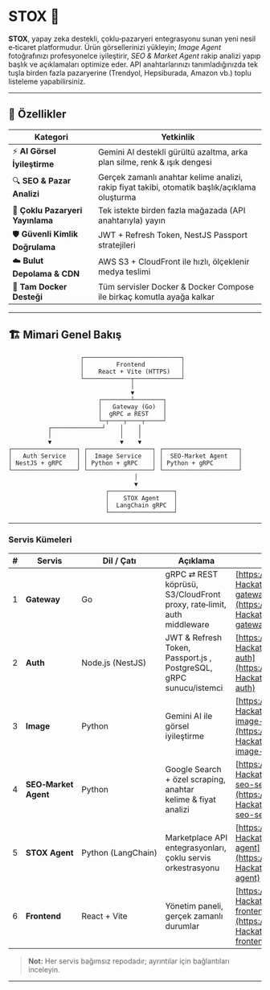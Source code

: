 # STOX 🚀

**STOX**, yapay zeka destekli, çoklu‑pazaryeri entegrasyonu sunan yeni nesil e‑ticaret platformudur. Ürün görsellerinizi yükleyin; *Image Agent* fotoğrafınızı profesyonelce iyileştirir, *SEO & Market Agent* rakip analizi yapıp başlık ve açıklamaları optimize eder. API anahtarlarınızı tanımladığınızda tek tuşla birden fazla pazaryerine (Trendyol, Hepsiburada, Amazon vb.) toplu listeleme yapabilirsiniz.

---

## 🌟 Özellikler

| Kategori                         | Yetkinlik                                                                                     |
| -------------------------------- | --------------------------------------------------------------------------------------------- |
| ⚡ **AI Görsel İyileştirme**      | Gemini AI destekli gürültü azaltma, arka plan silme, renk & ışık dengesi                      |
| 🔍 **SEO & Pazar Analizi**       | Gerçek zamanlı anahtar kelime analizi, rakip fiyat takibi, otomatik başlık/açıklama oluşturma |
| 🔄 **Çoklu Pazaryeri Yayınlama** | Tek istekte birden fazla mağazada (API anahtarıyla) yayın                                     |
| 🛡️ **Güvenli Kimlik Doğrulama** | JWT + Refresh Token, NestJS Passport stratejileri                                             |
| ☁️ **Bulut Depolama & CDN**      | AWS S3 + CloudFront ile hızlı, ölçeklenir medya teslimi                                       |
| 🐳 **Tam Docker Desteği**        | Tüm servisler Docker & Docker Compose ile birkaç komutla ayağa kalkar                         |

---
## 🏗️ Mimari Genel Bakış

```
                    ┌───────────────────────────┐
                    │         Frontend          │
                    │    React + Vite (HTTPS)   │
                    └─────────────┬─────────────┘
                                  │
                                  ▼
                         ┌────────┴────────┐
                         │   Gateway (Go)  │
                         │  gRPC ⇄ REST    │
                         └─┬────┬────┬─────┘
           ┌──────────────┘    │    │
           │                   │    │
           ▼                   ▼    ▼
┌──────────────────┐ ┌──────────────────┐ ┌─────────────────────┐
│   Auth Service   │ │  Image Service   │ │  SEO‑Market Agent   │
│ NestJS + gRPC    │ │ Python + gRPC    │ │ Python + gRPC       │
└──────────────────┘ └──────────────────┘ └─────────────────────┘
                                   │
                                   ▼
                           ┌──────────────────┐
                           │    STOX Agent    │
                           │  LangChain gRPC  │
                           └──────────────────┘
```
---

### Servis Kümeleri

| # | Servis               | Dil / Çatı         | Açıklama                                                              | Repo                                                                                                               |
| - | -------------------- | ------------------ | --------------------------------------------------------------------- | ------------------------------------------------------------------------------------------------------------------ |
| 1 | **Gateway**          | Go                 | gRPC ⇄ REST köprüsü, S3/CloudFront proxy, rate‑limit, auth middleware | [https://github.com/BTK-Hackaton-2025/stox-gateway](https://github.com/BTK-Hackaton-2025/stox-gateway)             |
| 2 | **Auth**             | Node.js (NestJS)   | JWT & Refresh Token, Passport.js , PostgreSQL, gRPC sunucu/istemci     | [https://github.com/BTK-Hackaton-2025/stox-auth](https://github.com/BTK-Hackaton-2025/stox-auth)                   |
| 3 | **Image**            | Python             | Gemini AI ile görsel iyileştirme                                      | [https://github.com/BTK-Hackaton-2025/stox-image-service](https://github.com/BTK-Hackaton-2025/stox-image-service) |
| 4 | **SEO‑Market Agent** | Python             | Google Search + özel scraping, anahtar kelime & fiyat analizi         | [https://github.com/BTK-Hackaton-2025/stox-seo-service](https://github.com/BTK-Hackaton-2025/stox-seo-service)     |
| 5 | **STOX Agent**       | Python (LangChain) | Marketplace API entegrasyonları, çoklu servis orkestrasyonu           | [https://github.com/BTK-Hackaton-2025/stox-agent](https://github.com/BTK-Hackaton-2025/stox-agent)                 |
| 6 | **Frontend**         | React + Vite       | Yönetim paneli, gerçek zamanlı durumlar                               | [https://github.com/BTK-Hackaton-2025/stox-frontend](https://github.com/BTK-Hackaton-2025/stox-frontend)           |

> **Not:** Her servis bağımsız repodadır; ayrıntılar için bağlantıları inceleyin.

---
